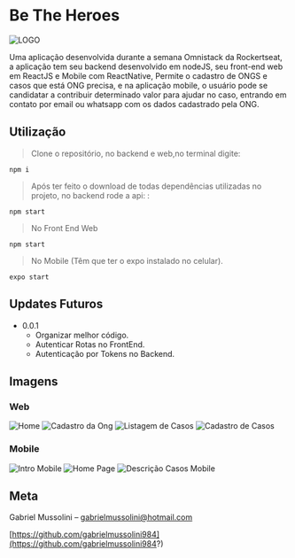 # Be The Heroes

![LOGO](https://github.com/gabrielmussolini984/Omnistack-11/blob/master/fotos/logo.svg)

Uma aplicação desenvolvida durante a semana Omnistack da Rockertseat, a aplicação tem seu backend desenvolvido em nodeJS, seu front-end web em ReactJS e Mobile com ReactNative, Permite o cadastro de ONGS e casos que está ONG precisa, e na aplicação mobile, o usuário pode se candidatar a contribuir determinado valor para ajudar no caso, entrando em contato por email ou whatsapp com os dados cadastrado pela ONG.

## Utilização
>Clone o repositório, no backend e web,no terminal digite:
```
npm i
```
>Após ter feito o download de todas dependências utilizadas no projeto, no backend rode a api: :
```
npm start
```
> No Front End Web
```
npm start
```
> No Mobile (Têm que ter o expo instalado no celular).
```
expo start
```

## Updates Futuros

* 0.0.1
    * Organizar melhor código.
    * Autenticar Rotas no FrontEnd.
    * Autenticação por Tokens no Backend.


## Imagens

  ### Web

![Home](https://github.com/gabrielmussolini984/Omnistack-11/blob/master/fotos/home.PNG)
![Cadastro da Ong](https://github.com/gabrielmussolini984/Omnistack-11/blob/master/fotos/Cadastro%20Page%20Web.PNG)
![Listagem de Casos](https://github.com/gabrielmussolini984/Omnistack-11/blob/master/fotos/Lista%20Caso%20Page%20Web.PNG)
![Cadastro de Casos](https://github.com/gabrielmussolini984/Omnistack-11/blob/master/fotos/Cadastro%20Caso%20Page%20Web.PNG)
  ### Mobile

![Intro Mobile](https://github.com/gabrielmussolini984/Omnistack-11/blob/master/fotos/Intro%20Mobile.jpeg)
![Home Page](https://github.com/gabrielmussolini984/Omnistack-11/blob/master/fotos/Bem%20Vindo%20Mobile.jpeg)
![Descrição Casos Mobile](https://github.com/gabrielmussolini984/Omnistack-11/blob/master/fotos/Descri%C3%A7%C3%A3o%20do%20Caso%20Mobile.jpeg)

## Meta

Gabriel Mussolini – gabrielmussolini@hotmail.com

[https://github.com/gabrielmussolini984](https://github.com/gabrielmussolini984?)
